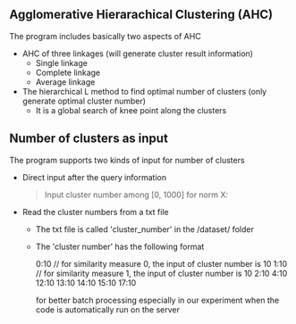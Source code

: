 ## Agglomerative Hierarachical Clustering (AHC)
The program includes basically two aspects of AHC
- AHC of three linkages (will generate cluster result information)
	- Single linkage
	- Complete linkage
	- Average linkage
- The hierarchical L method to find optimal number of clusters (only generate optimal cluster number)
	- It is a global search of knee point along the clusters

## Number of clusters as input
The program supports two kinds of input for number of clusters
- Direct input after the query information
	> Input cluster number among [0, 1000] for norm X: 
- Read the cluster numbers from a txt file
	- The txt file is called 'cluster_number' in the /dataset/ folder
	- The 'cluster number' has the following format

		0:10       // for similarity measure 0, the input of cluster number is 10
		1:10       // for similarity measure 1, the input of cluster number is 10
		2:10
		4:10
		12:10
		13:10
		14:10
		15:10
		17:10

		for better batch processing especially in our experiment when the code is automatically run on the server



